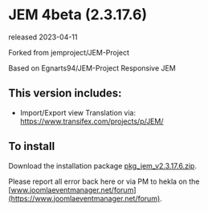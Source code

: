 # JEM 4beta (2.3.17.6)
released 2023-04-11

Forked from jemproject/JEM-Project

Based on Egnarts94/JEM-Project Responsive JEM

## This version includes:
- Import/Export view
Translation via:  https://www.transifex.com/projects/p/JEM/

## To install
Download the installation package [pkg_jem_v2.3.17.6.zip](https://raw.githubusercontent.com/Heklaterriol/JEM-Project/JEM-4beta2/pkg_jem_v2.3.17.6.zip).    

Please report all error back here or via PM to hekla on the [www.joomlaeventmanager.net/forum](https://www.joomlaeventmanager.net/forum).